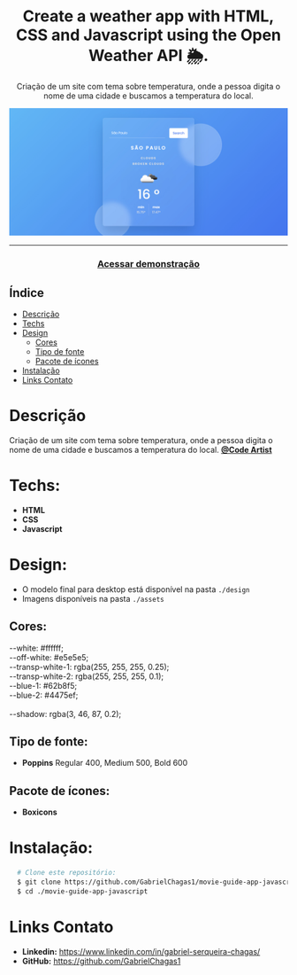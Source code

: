<div align="center">
    <h1 align="center">Create a weather app with HTML, CSS and Javascript using the Open Weather API 🌦.</h1>
    <p>Criação de um site com tema sobre temperatura, onde a pessoa digita o nome de uma cidade e buscamos a temperatura do local.</p>
    <img src="./design/preview.jpg" alt="Logo" width="800">
</div>

---

<h3 align="center">
  <a href="https://movie-guide-app-javascript.vercel.app/">Acessar demonstração</a>
</h3>

## Índice

- [Descrição](#descrição)
- [Techs](#techs)
- [Design](#design)
  - [Cores](#cores)
  - [Tipo de fonte](#tipo-de-fonte)
  - [Pacote de ícones](#pacote-de-ícones)
- [Instalação](#instalação)
- [Links Contato](#links-contato)

# Descrição

Criação de um site com tema sobre temperatura, onde a pessoa digita o nome de uma cidade e buscamos a temperatura do local. [**@Code Artist**](https://www.youtube.com/c/CodingArtist)

# Techs:

- **HTML**
- **CSS**
- **Javascript**

# Design:

- O modelo final para desktop está disponível na pasta `./design`
- Imagens disponíveis na pasta `./assets`<br>

## Cores:

--white: #ffffff;<br>
--off-white: #e5e5e5;<br>
--transp-white-1: rgba(255, 255, 255, 0.25);<br>
--transp-white-2: rgba(255, 255, 255, 0.1);<br>
--blue-1: #62b8f5;<br>
--blue-2: #4475ef;<br>  
--shadow: rgba(3, 46, 87, 0.2);

## Tipo de fonte:

- **Poppins** Regular 400, Medium 500, Bold 600

## Pacote de ícones:

- **Boxicons**

# Instalação:

```bash
  # Clone este repositório:
  $ git clone https://github.com/GabrielChagas1/movie-guide-app-javascript.git
  $ cd ./movie-guide-app-javascript
```

# Links Contato

- **Linkedin:** https://www.linkedin.com/in/gabriel-serqueira-chagas/<br>
- **GitHub:** https://github.com/GabrielChagas1<br>
